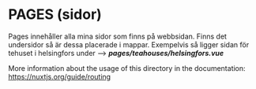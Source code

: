 # PAGES (sidor)

Pages innehåller alla mina sidor som finns på webbsidan. 
Finns det undersidor så är dessa placerade i mappar. 
Exempelvis så ligger sidan för tehuset i helsingfors under --> ***pages/teahouses/helsingfors.vue***

More information about the usage of this directory in the documentation:
https://nuxtjs.org/guide/routing
